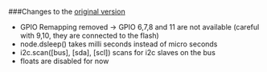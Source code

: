 ###Changes to the [original version](https://github.com/nodemcu/nodemcu-firmware)
- GPIO Remapping removed -> GPIO 6,7,8 and 11 are not available (careful with 9,10, they are connected to the flash)
- node.dsleep() takes milli seconds instead of micro seconds
- i2c.scan([bus], [sda], [scl]) scans for i2c slaves on the bus
- floats are disabled for now
